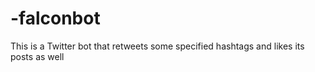 # -falconbot
This is a Twitter bot that retweets some specified hashtags and likes its posts as well

